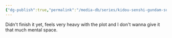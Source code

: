 ```yaml
---
{"dg-publish":true,"permalink":"/media-db/series/kidou-senshi-gundam-suisei-no-majo-season-2-2023/","title":"Kidou Senshi Gundam: Suisei no Majo Season 2","tags":["mediaDB/tv/series"],"noteIcon":""}
---
```


Didn't finish it yet, feels very heavy with the plot and I don't wanna give it that much mental space.